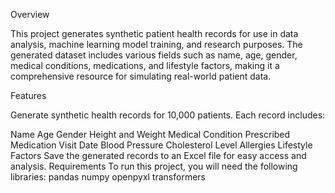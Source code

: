 Overview

This project generates synthetic patient health records for use in data analysis, machine learning model training, and research purposes. The generated dataset includes various fields such as name, age, gender, medical conditions, medications, and lifestyle factors, making it a comprehensive resource for simulating real-world patient data.

Features

Generate synthetic health records for 10,000 patients.
Each record includes:

Name
Age
Gender
Height and Weight
Medical Condition
Prescribed Medication
Visit Date
Blood Pressure
Cholesterol Level
Allergies
Lifestyle Factors
Save the generated records to an Excel file for easy access and analysis.
Requirements
To run this project, you will need the following libraries:
pandas
numpy
openpyxl
transformers
